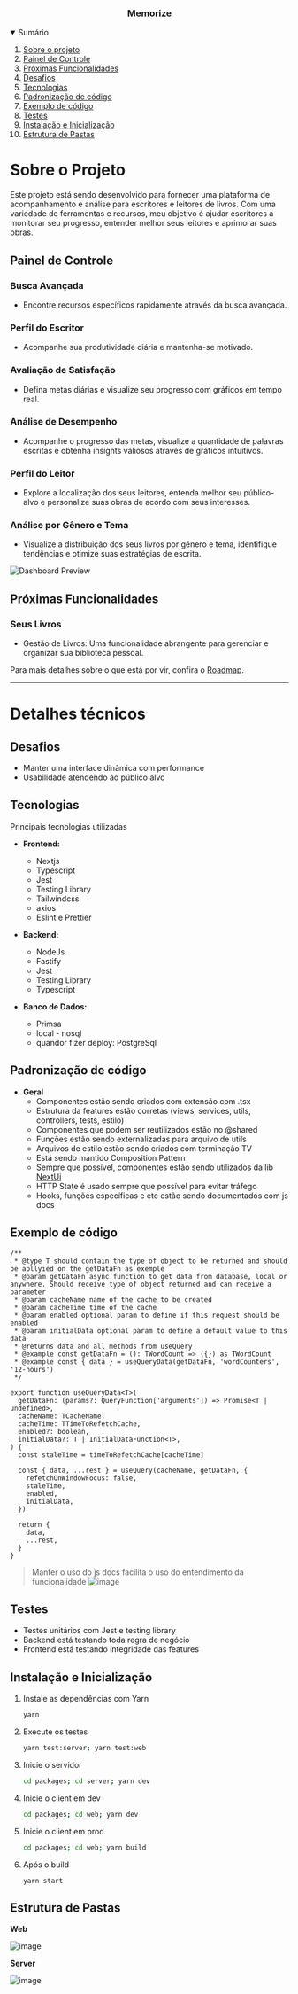 
<p align="center">
  <h3 align="center">Memorize</h3>

<details open="open">
  <summary>Sumário</summary>
  <ol>
    <li><a href="#Sobre-o-Projeto">Sobre o projeto</a></li>
    <li><a href="#Painel-de-Controle">Painel de Controle</a></li>
    <li><a href="#Próximas-Funcionalidades">Próximas Funcionalidades</a></li>
    <li><a href="#Desafios">Desafios</a></li>
    <li><a href="#Tecnologias">Tecnologias</a></li>
    <li><a href="#Padronização-de-código">Padronização de código</a></li>
    <li><a href="#Exemplo-de-código">Exemplo de código</a></li>
    <li><a href="#Testes">Testes</a></li>
    <li><a href="#Instalação-e-Inicialização">Instalação e Inicialização</a></li>
    <li><a href="#Estrutura-de-Pastas">Estrutura de Pastas</a></li>
  </ol>
</details>

# Sobre o Projeto

Este projeto está sendo desenvolvido para fornecer uma plataforma de acompanhamento e análise para escritores e leitores de livros. Com uma variedade de ferramentas e recursos, meu objetivo é ajudar escritores a monitorar seu progresso, entender melhor seus leitores e aprimorar suas obras.

## Painel de Controle

### Busca Avançada

- Encontre recursos específicos rapidamente através da busca avançada.

### Perfil do Escritor

- Acompanhe sua produtividade diária e mantenha-se motivado.

### Avaliação de Satisfação

- Defina metas diárias e visualize seu progresso com gráficos em tempo real.

### Análise de Desempenho

- Acompanhe o progresso das metas, visualize a quantidade de palavras escritas e obtenha insights valiosos através de gráficos intuitivos.

### Perfil do Leitor

- Explore a localização dos seus leitores, entenda melhor seu público-alvo e personalize suas obras de acordo com seus interesses.

### Análise por Gênero e Tema

- Visualize a distribuição dos seus livros por gênero e tema, identifique tendências e otimize suas estratégias de escrita.

![Dashboard Preview](https://github.com/Felipe-Emanuel/memorize/assets/108142146/98ff8e43-842e-4af6-9c27-43d023c87272)

## Próximas Funcionalidades

### Seus Livros

- Gestão de Livros: Uma funcionalidade abrangente para gerenciar e organizar sua biblioteca pessoal.

Para mais detalhes sobre o que está por vir, confira o [Roadmap](roadmap.md).

---

# Detalhes técnicos

## Desafios

* Manter uma interface dinâmica com performance
* Usabilidade atendendo ao público alvo

## Tecnologias

Principais tecnologias utilizadas
- **Frontend:**
  * Nextjs
  * Typescript
  * Jest
  * Testing Library
  * Tailwindcss
  * axios
  * Eslint e Prettier

- **Backend:**
  * NodeJs 
  * Fastify 
  * Jest 
  * Testing Library
  * Typescript

- **Banco de Dados:**
  * Primsa 
  * local - nosql
  * quandor fizer deploy: PostgreSql

## Padronização de código

- **Geral**
    - Componentes estão sendo criados com extensão com .tsx
    - Estrutura da features estão corretas (views, services, utils, controllers, tests, estilo)
    - Componentes que podem ser reutilizados estão no @shared
    - Funções estão sendo externalizadas para arquivo de utils
    - Arquivos de estilo estão sendo criados com terminação TV
    - Está sendo mantido Composition Pattern
    - Sempre que possível, componentes estão sendo utilizados da lib <a href="https://nextui.org/">NextUi</a>
    - HTTP State é usado sempre que possível para evitar tráfego
    - Hooks, funções específicas e etc estão sendo documentados com js docs

## Exemplo de código

```
/**
 * @type T should contain the type of object to be returned and should be apllyied on the getDataFn as exemple
 * @param getDataFn async function to get data from database, local or anywhere. Should receive type of object returned and can receive a parameter
 * @param cacheName name of the cache to be created
 * @param cacheTime time of the cache
 * @param enabled optional param to define if this request should be enabled
 * @param initialData optional param to define a default value to this data
 * @returns data and all methods from useQuery
 * @example const getDataFn = (): TWordCount => ({}) as TWordCount
 * @example const { data } = useQueryData(getDataFn, 'wordCounters', '12-hours')
 */

export function useQueryData<T>(
  getDataFn: (params?: QueryFunction['arguments']) => Promise<T | undefined>,
  cacheName: TCacheName,
  cacheTime: TTimeToRefetchCache,
  enabled?: boolean,
  initialData?: T | InitialDataFunction<T>,
) {
  const staleTime = timeToRefetchCache[cacheTime]

  const { data, ...rest } = useQuery(cacheName, getDataFn, {
    refetchOnWindowFocus: false,
    staleTime,
    enabled,
    initialData,
  })

  return {
    data,
    ...rest,
  }
}

```

> Manter o uso do js docs facilita o uso do entendimento da funcionalidade
![image](https://github.com/Felipe-Emanuel/memorize/assets/108142146/42e73cb3-48f0-4997-9610-88040228b47c)


## Testes

- Testes unitários com Jest e testing library
- Backend está testando toda regra de negócio
- Frontend está testando integridade das features

## Instalação e Inicialização

1. Instale as dependências com Yarn
   ```sh
   yarn
   ```
2. Execute os testes
   ```sh
   yarn test:server; yarn test:web
   ```
3. Inicie o servidor
   ```sh
   cd packages; cd server; yarn dev
   ```
4. Inicie o client em dev
   ```sh
   cd packages; cd web; yarn dev
   ```
5. Inicie o client em prod
   ```sh
   cd packages; cd web; yarn build
   ```
6. Após o build
    ```
   yarn start
   ```
 
## Estrutura de Pastas
  
  **Web**
  
![image](https://github.com/Felipe-Emanuel/memorize/assets/108142146/55a8addd-958b-4d4b-b252-ebb5f767ab7a)

  **Server**
  
![image](https://github.com/Felipe-Emanuel/memorize/assets/108142146/e638702e-d661-4b71-a263-9e8a25345554)

